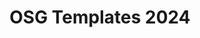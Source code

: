 ---
title: OSG Templates 2024
redirect_to: https://drive.google.com/drive/folders/1xuXIA7zrLM2aRs2o__3d6l65GaxI8Fpi?usp=sharing
redirect_from: 
  - /CODETemplates2324
  - /codetemplates2324
---